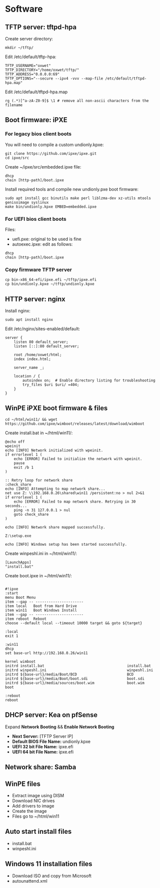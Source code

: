 # Software

## TFTP server: tftpd-hpa
Create server directory:
```
mkdir ~/tftp/
```

Edit /etc/default/tftp-hpa:
```
TFTP_USERNAME="oxwet"
TFTP_DIRECTORY="/home/oxwet/tftp/"
TFTP_ADDRESS="0.0.0.0:69"
TFTP_OPTIONS="--secure --ipv4 -vvv --map-file /etc/default/tftpd-hpa.map"
```

Edit /etc/default/tftpd-hpa.map
```
rg (.*)[^a-zA-Z0-9]$ \1 # remove all non-ascii characters from the filename
```

## Boot firmware: iPXE
### For legacy bios client boots
You will need to compile a custom undionly.kpxe:
```
git clone https://github.com/ipxe/ipxe.git
cd ipxe/src
```
Create ~/ipxe/src/embedded.ipxe file:
```
dhcp
chain [http-path]/boot.ipxe
```

Install required tools and compile new undionly.pxe boot firmware:
```
sudo apt install gcc binutils make perl liblzma-dev xz-utils mtools genisoimage syslinux
make bin/undionly.kpxe EMBED=embedded.ipxe
```

### For UEFI bios client boots 

Files:
- uefi.pxe: original to be used is fine
- autoexec.ipxe: edit as follows:
```
dhcp
chain [http-path]/boot.ipxe
```
### Copy firmware TFTP server
```
cp bin-x86_64-efi/ipxe.efi ~/tftp/ipxe.efi
cp bin/undionly.kpxe ~/tftp/undionly.kpxe
```

## HTTP server: nginx

Install nginx:
```
sudo apt install nginx
```

Edit /etc/nginx/sites-enabled/default:
```
server {
    listen 80 default_server;
    listen [::]:80 default_server;

    root /home/oxwet/html;
    index index.html;

    server_name _;

    location / {
        autoindex on;  # Enable directory listing for troubleshooting
        try_files $uri $uri/ =404;
    }
}

```

## WinPE iPXE boot firmware & files
```
cd ~/html/win11/ && wget https://github.com/ipxe/wimboot/releases/latest/download/wimboot
```


Create install.bat in ~/html/win11/:
```
@echo off
wpeinit
echo [INFO] Network initialized with wpeinit.
if errorlevel 1 (
    echo [ERROR] Failed to initialize the network with wpeinit.
    pause
    exit /b 1
)

:: Retry loop for network share
:check_share
echo [INFO] Attempting to map network share...
net use Z: \\192.168.0.26\shared\win11 /persistent:no > nul 2>&1
if errorlevel 1 (
    echo [ERROR] Failed to map network share. Retrying in 30 seconds...
    ping -n 31 127.0.0.1 > nul
    goto check_share
)

echo [INFO] Network share mapped successfully.

Z:\setup.exe

echo [INFO] Windows setup has been started successfully.
```

Create winpeshl.ini in ~/html/win11/:
```
[LaunchApps]
"install.bat"
```

Create boot.ipxe in ~/html/win11/:
```

#!ipxe
:start
menu Boot Menu
item --gap -- ----------------------
item local   Boot from Hard Drive
item win11   Boot Windows Install
item --gap -- ----------------------
item reboot  Reboot
choose --default local --timeout 10000 target && goto ${target}

:local
exit 1

:win11
dhcp
set base-url http://192.168.0.26/win11

kernel wimboot
initrd install.bat                                      install.bat
initrd winpeshl.ini                                     winpeshl.ini
initrd ${base-url}/media/Boot/BCD                       BCD
initrd ${base-url}/media/Boot/boot.sdi                  boot.sdi
initrd ${base-url}/media/sources/boot.wim               boot.wim
boot

:reboot
reboot
```

## DHCP server: Kea on pfSense
Expand **Network Booting** && **Enable Network Booting**
- **Next Server:** [TFTP Server IP]
- **Default BIOS File Name:** undionly.kpxe
- **UEFI 32 bit File Name:** ipxe.efi
- **UEFI 64 bit File Name:** ipxe.efi

## Network share: Samba
## WinPE files
  - Extract image using DISM
  - Download NIC drives
  - Add drivers to image
  - Create the image
  - Files go to ~/html/win11



## Auto start install files
  - install.bat
  - winpeshl.ini

## Windows 11 installation files
  - Download ISO and copy from Microsoft
  - autounattend.xml
